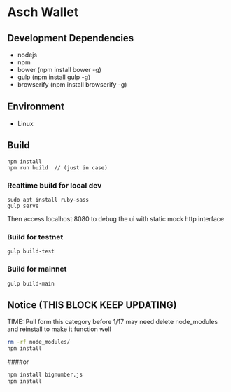 # Asch Wallet

## Development Dependencies

- nodejs
- npm
- bower (npm install bower -g)
- gulp (npm install gulp  -g)
- browserify (npm install browserify -g)

## Environment

- Linux

## Build

```
npm install
npm run build  // (just in case)
```

### Realtime build for local dev

```
sudo apt install ruby-sass
gulp serve
```

Then access localhost:8080 to debug the ui with static mock http interface

### Build for testnet

```
gulp build-test
```

### Build for mainnet

```
gulp build-main
```

## Notice (THIS BLOCK KEEP UPDATING)

TIME: Pull form this category before 1/17 may need delete node_modules and reinstall to make it function well

```bash
rm -rf node_modules/
npm install
```

####or
```bash
npm install bignumber.js
npm install
```
